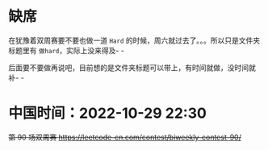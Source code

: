 
# 缺席

在犹豫着双周赛要不要也做一道 `Hard` 的时候，周六就过去了。。。所以只是文件夹标题里有 `做hard`，实际上没来得及- -

后面要不要做再说吧，目前想的是文件夹标题可以带上，有时间就做，没时间就补- -

# 中国时间：2022-10-29 22:30

~~第 90 场双周赛 https://leetcode-cn.com/contest/biweekly-contest-90/~~
